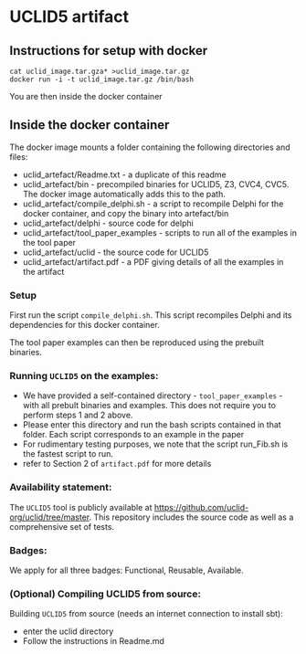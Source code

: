 # UCLID5 artifact


## Instructions for setup with docker

~~~
cat uclid_image.tar.gza* >uclid_image.tar.gz
docker run -i -t uclid_image.tar.gz /bin/bash
~~~

You are then inside the docker container

## Inside the docker container

The docker image mounts a folder containing the following directories and files:
- uclid_artefact/Readme.txt - a duplicate of this readme
- uclid_artefact/bin - precompiled binaries for UCLID5, Z3, CVC4, CVC5. The docker image automatically adds this to the path.
- uclid_artefact/compile_delphi.sh - a script to recompile Delphi for the docker container, and copy the binary into artefact/bin
- uclid_artefact/delphi - source code for delphi
- uclid_artefact/tool_paper_examples - scripts to run all of the examples in the tool paper
- uclid_artefact/uclid - the source code for UCLID5
- uclid_artefact/artifact.pdf - a PDF giving details of all the examples in the artifact


### Setup

First run the script `compile_delphi.sh`. This script recompiles Delphi and its dependencies for this docker container. 

The tool paper examples can then be reproduced using the prebuilt binaries.


### Running `UCLID5` on the examples:

 - We have provided a self-contained directory - `tool_paper_examples` - with all prebult binaries and examples. This does not require you to perform steps 1 and 2 above.
 - Please enter this directory and run the bash scripts contained in that folder. Each script corresponds to an example in the paper
 - For rudimentary testing purposes, we note that the script run_Fib.sh is the fastest script to run. 
 - refer to Section 2 of `artifact.pdf` for more details



### Availability statement:

The `UCLID5` tool is publicly available at https://github.com/uclid-org/uclid/tree/master. This repository includes the source code as well as a comprehensive set of tests.


### Badges:

We apply for all three badges: Functional, Reusable, Available.


### (Optional) Compiling UCLID5 from source:

Building `UCLID5` from source (needs an internet connection to install sbt):
   - enter the uclid directory
   - Follow the instructions in Readme.md

